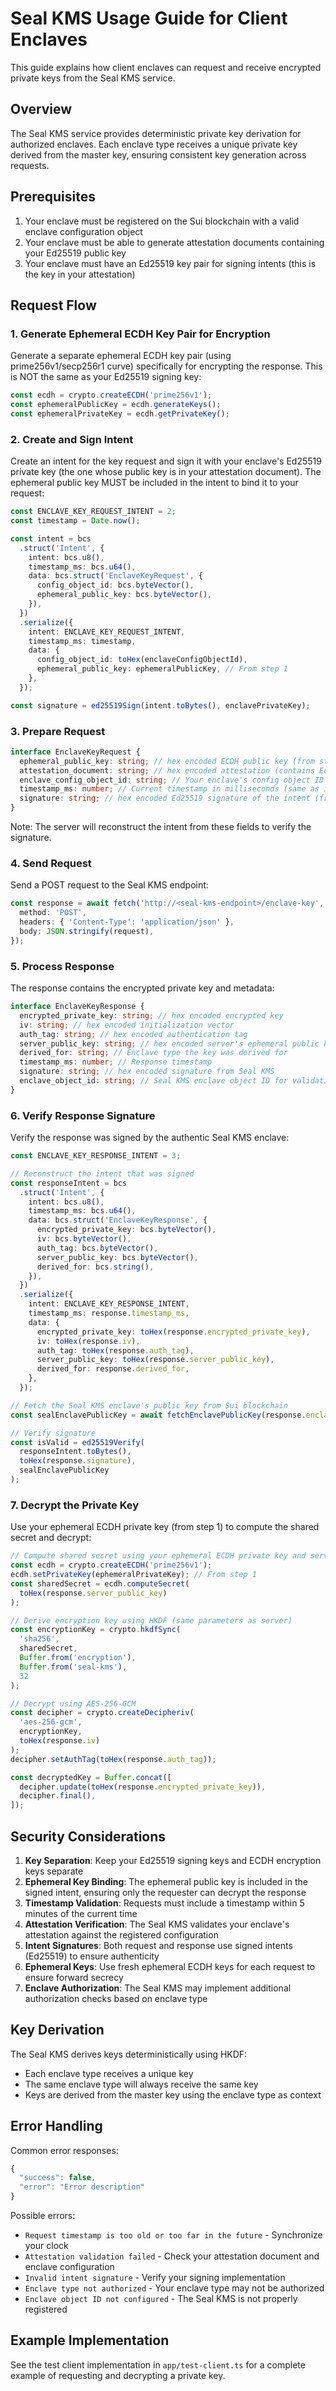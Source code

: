 # Seal KMS Usage Guide for Client Enclaves

This guide explains how client enclaves can request and receive encrypted private keys from the Seal KMS service.

## Overview

The Seal KMS service provides deterministic private key derivation for authorized enclaves. Each enclave type receives a unique private key derived from the master key, ensuring consistent key generation across requests.

## Prerequisites

1. Your enclave must be registered on the Sui blockchain with a valid enclave configuration object
2. Your enclave must be able to generate attestation documents containing your Ed25519 public key
3. Your enclave must have an Ed25519 key pair for signing intents (this is the key in your attestation)

## Request Flow

### 1. Generate Ephemeral ECDH Key Pair for Encryption

Generate a separate ephemeral ECDH key pair (using prime256v1/secp256r1 curve) specifically for encrypting the response. This is NOT the same as your Ed25519 signing key:

```typescript
const ecdh = crypto.createECDH('prime256v1');
const ephemeralPublicKey = ecdh.generateKeys();
const ephemeralPrivateKey = ecdh.getPrivateKey();
```

### 2. Create and Sign Intent

Create an intent for the key request and sign it with your enclave's Ed25519 private key (the one whose public key is in your attestation document). The ephemeral public key MUST be included in the intent to bind it to your request:

```typescript
const ENCLAVE_KEY_REQUEST_INTENT = 2;
const timestamp = Date.now();

const intent = bcs
  .struct('Intent', {
    intent: bcs.u8(),
    timestamp_ms: bcs.u64(),
    data: bcs.struct('EnclaveKeyRequest', {
      config_object_id: bcs.byteVector(),
      ephemeral_public_key: bcs.byteVector(),
    }),
  })
  .serialize({
    intent: ENCLAVE_KEY_REQUEST_INTENT,
    timestamp_ms: timestamp,
    data: {
      config_object_id: toHex(enclaveConfigObjectId),
      ephemeral_public_key: ephemeralPublicKey, // From step 1
    },
  });

const signature = ed25519Sign(intent.toBytes(), enclavePrivateKey);
```

### 3. Prepare Request

```typescript
interface EnclaveKeyRequest {
  ephemeral_public_key: string; // hex encoded ECDH public key (from step 1)
  attestation_document: string; // hex encoded attestation (contains Ed25519 public key)
  enclave_config_object_id: string; // Your enclave's config object ID on Sui
  timestamp_ms: number; // Current timestamp in milliseconds (same as in intent)
  signature: string; // hex encoded Ed25519 signature of the intent (from step 2)
}
```

Note: The server will reconstruct the intent from these fields to verify the signature.

### 4. Send Request

Send a POST request to the Seal KMS endpoint:

```typescript
const response = await fetch('http://<seal-kms-endpoint>/enclave-key', {
  method: 'POST',
  headers: { 'Content-Type': 'application/json' },
  body: JSON.stringify(request),
});
```

### 5. Process Response

The response contains the encrypted private key and metadata:

```typescript
interface EnclaveKeyResponse {
  encrypted_private_key: string; // hex encoded encrypted key
  iv: string; // hex encoded initialization vector
  auth_tag: string; // hex encoded authentication tag
  server_public_key: string; // hex encoded server's ephemeral public key
  derived_for: string; // Enclave type the key was derived for
  timestamp_ms: number; // Response timestamp
  signature: string; // hex encoded signature from Seal KMS
  enclave_object_id: string; // Seal KMS enclave object ID for validation
}
```

### 6. Verify Response Signature

Verify the response was signed by the authentic Seal KMS enclave:

```typescript
const ENCLAVE_KEY_RESPONSE_INTENT = 3;

// Reconstruct the intent that was signed
const responseIntent = bcs
  .struct('Intent', {
    intent: bcs.u8(),
    timestamp_ms: bcs.u64(),
    data: bcs.struct('EnclaveKeyResponse', {
      encrypted_private_key: bcs.byteVector(),
      iv: bcs.byteVector(),
      auth_tag: bcs.byteVector(),
      server_public_key: bcs.byteVector(),
      derived_for: bcs.string(),
    }),
  })
  .serialize({
    intent: ENCLAVE_KEY_RESPONSE_INTENT,
    timestamp_ms: response.timestamp_ms,
    data: {
      encrypted_private_key: toHex(response.encrypted_private_key),
      iv: toHex(response.iv),
      auth_tag: toHex(response.auth_tag),
      server_public_key: toHex(response.server_public_key),
      derived_for: response.derived_for,
    },
  });

// Fetch the Seal KMS enclave's public key from Sui blockchain
const sealEnclavePublicKey = await fetchEnclavePublicKey(response.enclave_object_id);

// Verify signature
const isValid = ed25519Verify(
  responseIntent.toBytes(),
  toHex(response.signature),
  sealEnclavePublicKey
);
```

### 7. Decrypt the Private Key

Use your ephemeral ECDH private key (from step 1) to compute the shared secret and decrypt:

```typescript
// Compute shared secret using your ephemeral ECDH private key and server's public key
const ecdh = crypto.createECDH('prime256v1');
ecdh.setPrivateKey(ephemeralPrivateKey); // From step 1
const sharedSecret = ecdh.computeSecret(
  toHex(response.server_public_key)
);

// Derive encryption key using HKDF (same parameters as server)
const encryptionKey = crypto.hkdfSync(
  'sha256',
  sharedSecret,
  Buffer.from('encryption'),
  Buffer.from('seal-kms'),
  32
);

// Decrypt using AES-256-GCM
const decipher = crypto.createDecipheriv(
  'aes-256-gcm',
  encryptionKey,
  toHex(response.iv)
);
decipher.setAuthTag(toHex(response.auth_tag));

const decryptedKey = Buffer.concat([
  decipher.update(toHex(response.encrypted_private_key)),
  decipher.final(),
]);
```

## Security Considerations

1. **Key Separation**: Keep your Ed25519 signing keys and ECDH encryption keys separate
2. **Ephemeral Key Binding**: The ephemeral public key is included in the signed intent, ensuring only the requester can decrypt the response
3. **Timestamp Validation**: Requests must include a timestamp within 5 minutes of the current time
4. **Attestation Verification**: The Seal KMS validates your enclave's attestation against the registered configuration
5. **Intent Signatures**: Both request and response use signed intents (Ed25519) to ensure authenticity
6. **Ephemeral Keys**: Use fresh ephemeral ECDH keys for each request to ensure forward secrecy
7. **Enclave Authorization**: The Seal KMS may implement additional authorization checks based on enclave type

## Key Derivation

The Seal KMS derives keys deterministically using HKDF:
- Each enclave type receives a unique key
- The same enclave type will always receive the same key
- Keys are derived from the master key using the enclave type as context

## Error Handling

Common error responses:

```typescript
{
  "success": false,
  "error": "Error description"
}
```

Possible errors:
- `Request timestamp is too old or too far in the future` - Synchronize your clock
- `Attestation validation failed` - Check your attestation document and enclave configuration
- `Invalid intent signature` - Verify your signing implementation
- `Enclave type not authorized` - Your enclave type may not be authorized
- `Enclave object ID not configured` - The Seal KMS is not properly registered

## Example Implementation

See the test client implementation in `app/test-client.ts` for a complete example of requesting and decrypting a private key.
